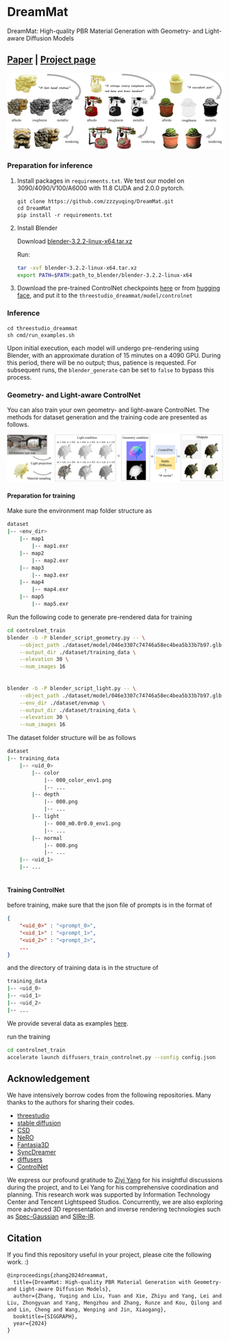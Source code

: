 # DreamMat
DreamMat: High-quality PBR Material Generation with Geometry- and Light-aware Diffusion Models
## [Paper](https://arxiv.org/abs/2405.17176) | [Project page](https://zzzyuqing.github.io/dreammat.github.io/)

![](assets/teaser.png)

### Preparation for inference
1. Install packages in `requirements.txt`.
    We test our model on 3090/4090/V100/A6000 with 11.8 CUDA and 2.0.0 pytorch.
    ```
    git clone https://github.com/zzzyuqing/DreamMat.git
    cd DreamMat
    pip install -r requirements.txt
    ```
2. Install Blender 

    Download [blender-3.2.2-linux-x64.tar.xz](https://download.blender.org/release/Blender3.2/)
    
    Run:
    ```bash
    tar -xvf blender-3.2.2-linux-x64.tar.xz
    export PATH=$PATH:path_to_blender/blender-3.2.2-linux-x64
    ```


3. Download the pre-trained ControlNet checkpoints [here](https://pan.zju.edu.cn/share/78d6588ec65bcfa432ed22d262) or from [hugging face](https://huggingface.co/zzzyuqing/light-geo-controlnet), and put it to the `threestudio_dreammat/model/controlnet`


### Inference

```
cd threestudio_dreammat
sh cmd/run_examples.sh
```

Upon initial execution, each model will undergo pre-rendering using Blender, with an approximate duration of 15 minutes on a 4090 GPU. During this period, there will be no output; thus, patience is requested. For subsequent runs, the `blender_generate` can be set to `false` to bypass this process.
### Geometry- and Light-aware ControlNet
You can also train your own geometry- and light-aware ControlNet. The methods for dataset generation and the training code are presented as follows.

![](assets/pipeline_controlnet.png)
#### Preparation for training
Make sure the environment map folder structure as
```bash
dataset
|-- <env_dir>
    |-- map1
        |-- map1.exr
    |-- map2
        |-- map2.exr
    |-- map3
        |-- map3.exr
    |-- map4
        |-- map4.exr
    |-- map5
        |-- map5.exr
```

Run the following code to generate pre-rendered data for training
```bash
cd controlnet_train
blender -b -P blender_script_geometry.py -- \
    --object_path ./dataset/model/046e3307c74746a58ec4bea5b33b7b97.glb \
    --output_dir ./dataset/training_data \
    --elevation 30 \
    --num_images 16


blender -b -P blender_script_light.py -- \
    --object_path ./dataset/model/046e3307c74746a58ec4bea5b33b7b97.glb \
    --env_dir ./dataset/envmap \
    --output_dir ./dataset/training_data \
    --elevation 30 \
    --num_images 16
```

The dataset folder structure will be as follows
```bash
dataset
|-- training_data
    |-- <uid_0>
        |-- color
            |-- 000_color_env1.png
            |-- ...
        |-- depth
            |-- 000.png
            |-- ...
        |-- light
            |-- 000_m0.0r0.0_env1.png
            |-- ...
        |-- normal
            |-- 000.png
            |-- ...
    |-- <uid_1>
    |-- ...
    
```

#### Training ControlNet

before training, make sure that the json file of prompts is in the format of 
```json
{
    "<uid_0>" : "<prompt_0>",
    "<uid_1>" : "<prompt_1>",
    "<uid_2>" : "<prompt_2>",
    ...
}
```


and the directory of training data is in the structure of
```bash
training_data
|-- <uid_0>
|-- <uid_1>
|-- <uid_2>
|-- ...

```
We provide several data as examples [here]().

run the training
```bash
cd controlnet_train
accelerate launch diffusers_train_controlnet.py --config config.json 
```


## Acknowledgement
We have intensively borrow codes from the following repositories. Many thanks to the authors for sharing their codes.
- [threestudio](https://github.com/threestudio-project/threestudio)
- [stable diffusion](https://github.com/CompVis/stable-diffusion)
- [CSD](https://github.com/CVMI-Lab/Classifier-Score-Distillation)
- [NeRO](https://github.com/liuyuan-pal/NeRO)
- [Fantasia3D](https://github.com/Gorilla-Lab-SCUT/Fantasia3D)
- [SyncDreamer](https://github.com/liuyuan-pal/SyncDreamer)
- [diffusers](https://github.com/huggingface/diffusers)
- [ControlNet](https://github.com/lllyasviel/ControlNet)

We express our profound gratitude to [Ziyi Yang](https://github.com/ingra14m) for his insightful discussions during the project, and to Lei Yang for his comprehensive coordination and planning. This research work was supported by Information Technology Center and Tencent Lightspeed Studios.
Concurrently, we are also exploring more advanced 3D representation and inverse rendering technologies such as [Spec-Gaussian](https://github.com/ingra14m/Specular-Gaussians) and [SIRe-IR](https://github.com/ingra14m/SIRe-IR).

## Citation
If you find this repository useful in your project, please cite the following work. :)
```
@inproceedings{zhang2024dreammat,
  title={DreamMat: High-quality PBR Material Generation with Geometry- and Light-aware Diffusion Models},
  author={Zhang, Yuqing and Liu, Yuan and Xie, Zhiyu and Yang, Lei and Liu, Zhongyuan and Yang, Mengzhou and Zhang, Runze and Kou, Qilong and and Lin, Cheng and Wang, Wenping and Jin, Xiaogang},
  booktitle={SIGGRAPH},
  year={2024}
}
```
